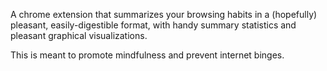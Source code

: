 A chrome extension that summarizes your browsing habits in a (hopefully) pleasant, easily-digestible format, with handy summary statistics and pleasant graphical visualizations.

This is meant to promote mindfulness and prevent internet binges.
